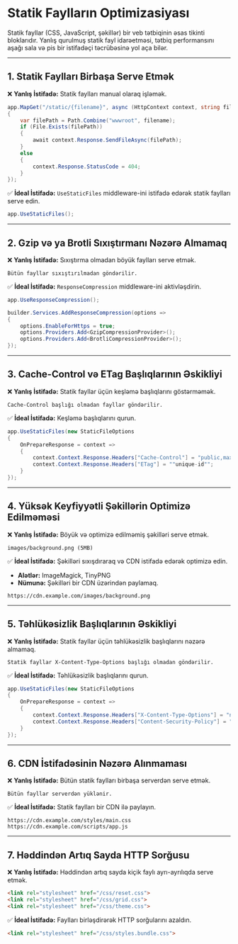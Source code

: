 # Statik Faylların Optimizasiyası

Statik fayllar (CSS, JavaScript, şəkillər) bir veb tətbiqinin əsas tikinti bloklarıdır. Yanlış qurulmuş statik fayl idarəetməsi, tətbiq performansını aşağı sala və pis bir istifadəçi təcrübəsinə yol aça bilər.

---

## 1. Statik Faylları Birbaşa Serve Etmək

❌ **Yanlış İstifadə:** Statik faylları manual olaraq işləmək.

```csharp
app.MapGet("/static/{filename}", async (HttpContext context, string filename) =>
{
    var filePath = Path.Combine("wwwroot", filename);
    if (File.Exists(filePath))
    {
        await context.Response.SendFileAsync(filePath);
    }
    else
    {
        context.Response.StatusCode = 404;
    }
});
```

✅ **İdeal İstifadə:** `UseStaticFiles` middleware-ini istifadə edərək statik faylları serve edin.

```csharp
app.UseStaticFiles();
```

---

## 2. Gzip və ya Brotli Sıxıştırmanı Nəzərə Almamaq

❌ **Yanlış İstifadə:** Sıxıştırma olmadan böyük faylları serve etmək.

```plaintext
Bütün fayllar sıxıştırılmadan göndərilir.
```

✅ **İdeal İstifadə:** `ResponseCompression` middleware-ini aktivləşdirin.

```csharp
app.UseResponseCompression();

builder.Services.AddResponseCompression(options =>
{
    options.EnableForHttps = true;
    options.Providers.Add<GzipCompressionProvider>();
    options.Providers.Add<BrotliCompressionProvider>();
});
```

---

## 3. Cache-Control və ETag Başlıqlarının Əskikliyi

❌ **Yanlış İstifadə:** Statik fayllar üçün keşləmə başlıqlarını göstərməmək.

```plaintext
Cache-Control başlığı olmadan fayllar göndərilir.
```

✅ **İdeal İstifadə:** Keşləmə başlıqlarını qurun.

```csharp
app.UseStaticFiles(new StaticFileOptions
{
    OnPrepareResponse = context =>
    {
        context.Context.Response.Headers["Cache-Control"] = "public,max-age=31536000";
        context.Context.Response.Headers["ETag"] = ""unique-id"";
    }
});
```

---

## 4. Yüksək Keyfiyyətli Şəkillərin Optimizə Edilməməsi

❌ **Yanlış İstifadə:** Böyük və optimizə edilməmiş şəkilləri serve etmək.

```plaintext
images/background.png (5MB)
```

✅ **İdeal İstifadə:** Şəkilləri sıxışdıraraq və CDN istifadə edərək optimizə edin.

- **Alətlər:** ImageMagick, TinyPNG
- **Nümunə:** Şəkilləri bir CDN üzərindən paylamaq.

```plaintext
https://cdn.example.com/images/background.png
```

---

## 5. Təhlükəsizlik Başlıqlarının Əskikliyi

❌ **Yanlış İstifadə:** Statik fayllar üçün təhlükəsizlik başlıqlarını nəzərə almamaq.

```plaintext
Statik fayllar X-Content-Type-Options başlığı olmadan göndərilir.
```

✅ **İdeal İstifadə:** Təhlükəsizlik başlıqlarını qurun.

```csharp
app.UseStaticFiles(new StaticFileOptions
{
    OnPrepareResponse = context =>
    {
        context.Context.Response.Headers["X-Content-Type-Options"] = "nosniff";
        context.Context.Response.Headers["Content-Security-Policy"] = "default-src 'self'";
    }
});
```

---

## 6. CDN İstifadəsinin Nəzərə Alınmaması

❌ **Yanlış İstifadə:** Bütün statik faylları birbaşa serverdən serve etmək.

```plaintext
Bütün fayllar serverdən yüklənir.
```

✅ **İdeal İstifadə:** Statik faylları bir CDN ilə paylayın.

```plaintext
https://cdn.example.com/styles/main.css
https://cdn.example.com/scripts/app.js
```

---

## 7. Həddindən Artıq Sayda HTTP Sorğusu

❌ **Yanlış İstifadə:** Həddindən artıq sayda kiçik faylı ayrı-ayrılıqda serve etmək.

```html
<link rel="stylesheet" href="/css/reset.css">
<link rel="stylesheet" href="/css/grid.css">
<link rel="stylesheet" href="/css/theme.css">
```

✅ **İdeal İstifadə:** Faylları birləşdirərək HTTP sorğularını azaldın.

```html
<link rel="stylesheet" href="/css/styles.bundle.css">
```
